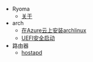 - Ryoma
  - [关于](README.md)
- arch
  - [在Azure云上安装archlinux](arch/install-archlinux-on-azure.md)
  - [UEFI安全启动](arch/secure-boot.md)
- 路由器
  - [hostapd](router/hostapd.md)

